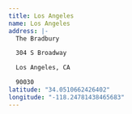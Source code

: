 ```yaml
---
title: Los Angeles
name: Los Angeles
address: |-
  The Bradbury

  304 S Broadway 

  Los Angeles, CA 

  90030
latitude: "34.0510662426402"
longitude: "-118.24781438465683"
---
```

